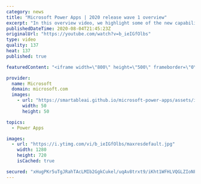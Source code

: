 ```yaml
---
category: news
title: "Microsoft Power Apps | 2020 release wave 1 overview"
excerpt: "In this overview video, we highlight some of the new capabilities included in the latest update to Microsoft Power Apps.      Here are the capabilities covered:     UI enhancements       • Save is always visible       • Chart formatting  Grid user experience enhancements       • Conditional search  "
publishedDateTime: 2020-08-04T21:45:23Z
originalUrl: "https://youtube.com/watch?v=b_ieIGfOlbs"
type: video
quality: 137
heat: 137
published: true

featuredContent: "<iframe width=\"800\" height=\"500\" frameborder=\"0\" src=\"https://www.youtube.com/embed/b_ieIGfOlbs\" allow=\"accelerometer; autoplay; encrypted-media; gyroscope; picture-in-picture\" allowfullscreen></iframe>"

provider:
  name: Microsoft
  domain: microsoft.com
  images:
    - url: "https://smartableai.github.io/microsoft-power-apps/assets/images/organizations/microsoft.com-50x50.jpg"
      width: 50
      height: 50

topics:
  - Power Apps

images:
  - url: "https://i.ytimg.com/vi/b_ieIGfOlbs/maxresdefault.jpg"
    width: 1280
    height: 720
    isCached: true

secured: "xHugPKr5uTgJRahTAcLMIb2GgkCukel/uqAv8trxt9/iKht1WFHLVQGLZIoNFAQI3ynczLB1Y+ZXeSdaeGGGwzTQOjh7i/EW5byQGtxCKsbC4eI+3LeAuNCcQ9id1I9M9ePF6aTbK+VgOJq+NQa6C8VsZpa+z3DeZLbi8Ce61BbN9ZCMr1lHqYsI8sqUJyB/pLcF1qVDyBKzLMguXrcgyMQh9yye53pkZynrd0qgdfZ3joS83Vnxw7YOu7oX5wUXnO8+sclu3SU9rXe89q7Qj36K8PdSgIMyeWsTcajVFhoqSs/wKasMHlZDNtPvOs+HW6NUoWvjWGxtHM+6cYMaQGK6NnQVpR/o0El7RPREFTnddU8fToGRnGEzWV5J9Cb8sv4BRLcD5r3XOGGrKvILG2ezQyVBZkMW/vi10HKWOJZnLT2LI4G2x6uvnrgFUoFO;oC7Kh2ObXEx/JhY6a6/cgQ=="
---
```



